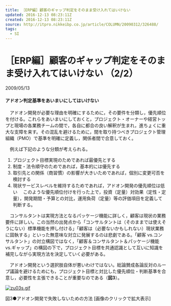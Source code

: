```yaml
---
title: ［ERP編］顧客のギャップ判定をそのまま受け入れてはいけない
updated: 2016-12-13 08:23:11Z
created: 2016-12-13 08:23:11Z
source: http://itpro.nikkeibp.co.jp/article/COLUMN/20090312/326488/
tags:
  - SI
---
```


#  ［ERP編］顧客のギャップ判定をそのまま受け入れてはいけない （2/2）

2009/05/13

#### アドオン判定基準をあいまいにしてはいけない

　アドオン開発が必要な理由を明確にするために，その要件を分類し，優先順位を付ける。これらをあいまいにしておくと，プロジェクト・オーナーや経営トップと現場の各業務チームの間で，各自に都合の良い解釈が生まれ，進ちょくに重大な支障を来す。その混乱を避けるために，間を取り持つべきプロジェクト管理組織（PMO）で基準を明確に定義し，関係者間で合意しておく。

　例えば下記のような分類が考えられる。
1. プロジェクト目標実現のためであれば最優先とする
2. 制度・法令順守のためであれば，基本的には優先する
3. 取引先との関係（商習慣）の影響が大きいためであれば，個別に変更可否を検討する
4. 現状サービスレベルを維持するためであれば，アドオン開発の優先順位は低い
　このような優先順位付けを行った上で，投資（定量）対効果（定性・定量），開発期間・予算との対比，運用負荷（定量）等の評価項目を定義して判断する。

　コンサルタントは実現方法となるパッケージ機能に詳しく，顧客は現状の業務要件に詳しい。この当然の出発点から「コンサルタントは（そのままでは使えそうにない）標準機能を押し付ける」「顧客は（必要ないかもしれない）現状業務に固執する」といった無意味な対立に発展するのは悲劇である。「顧客 vs.コンサルタント」の対立構図ではなく，「顧客＆コンサルタント＆パッケージ機能 vs.ギャップ」の構図の下で，プロジェクト目標を共通認識として互いに知識を補完しながら実現方法を決定していく必要がある。

　アドオン開発という選択肢自体が悪いわけではない。総論賛成各論反対のループ議論を避けるためにも，プロジェクト目標と対比した優先順位・判断基準を合意し，必要性を主張できることが重要なのである（**図3**）。

[![zu03s.gif](../_resources/zu03s.gif)](http://itpro.nikkeibp.co.jp/article/COLUMN/20090312/326488/?SS=imgview&FD=55983188)

図3●アドオン開発で失敗しないための方法
[画像のクリックで拡大表示]